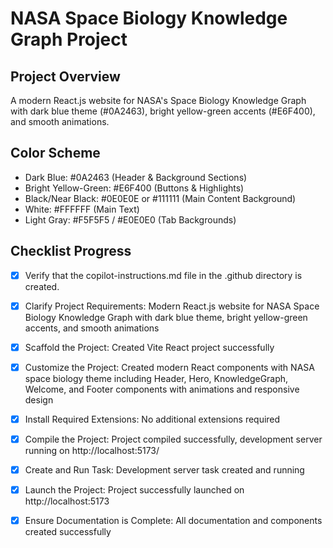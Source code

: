 # NASA Space Biology Knowledge Graph Project

## Project Overview
A modern React.js website for NASA's Space Biology Knowledge Graph with dark blue theme (#0A2463), bright yellow-green accents (#E6F400), and smooth animations.

## Color Scheme
- Dark Blue: #0A2463 (Header & Background Sections)
- Bright Yellow-Green: #E6F400 (Buttons & Highlights)
- Black/Near Black: #0E0E0E or #111111 (Main Content Background)
- White: #FFFFFF (Main Text)
- Light Gray: #F5F5F5 / #E0E0E0 (Tab Backgrounds)

## Checklist Progress

- [x] Verify that the copilot-instructions.md file in the .github directory is created.

- [x] Clarify Project Requirements: Modern React.js website for NASA Space Biology Knowledge Graph with dark blue theme, bright yellow-green accents, and smooth animations

- [x] Scaffold the Project: Created Vite React project successfully

- [x] Customize the Project: Created modern React components with NASA space biology theme including Header, Hero, KnowledgeGraph, Welcome, and Footer components with animations and responsive design

- [x] Install Required Extensions: No additional extensions required

- [x] Compile the Project: Project compiled successfully, development server running on http://localhost:5173/

- [x] Create and Run Task: Development server task created and running

- [x] Launch the Project: Project successfully launched on http://localhost:5173

- [x] Ensure Documentation is Complete: All documentation and components created successfully